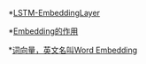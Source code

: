 *[LSTM-EmbeddingLayer](https://www.zhihu.com/question/45027109)

*[Embedding的作用](https://www.cnblogs.com/bonelee/p/7904495.html)

*[词向量，英文名叫Word Embedding](https://spaces.ac.cn/archives/4122/)
